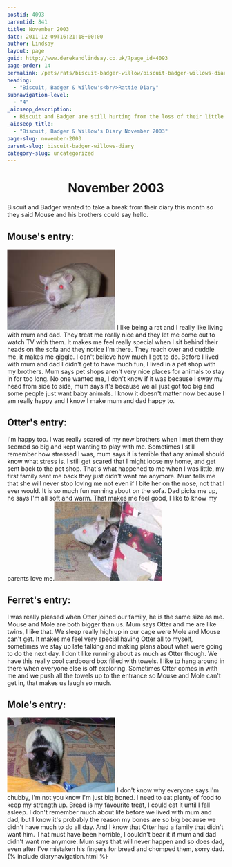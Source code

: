 ```yaml
---
postid: 4093
parentid: 841
title: November 2003
date: 2011-12-09T16:21:18+00:00
author: Lindsay
layout: page
guid: http://www.derekandlindsay.co.uk/?page_id=4093
page-order: 14
permalink: /pets/rats/biscuit-badger-willow/biscuit-badger-willows-diary/november-2003/
heading:
  - "Biscuit, Badger & Willow's<br/>Rattie Diary"
subnavigation-level:
  - "4"
_aioseop_description:
  - Biscuit and Badger are still hurting from the loss of their little brother, Willow, so Mole, Mouse, Ferret and Otter have taken over the rattie diary
_aioseop_title:
  - "Biscuit, Badger & Willow's Diary November 2003"
page-slug: november-2003
parent-slug: biscuit-badger-willows-diary
category-slug: uncategorized
---
```

<h1 style="text-align: center;">
  November 2003
</h1>

Biscuit and Badger wanted to take a break from their diary this month so they said Mouse and his brothers could say hello.

## Mouse's entry:

<img class="alignright size-full wp-image-1281" title="Our rat, Mouse" src="/wp-content/uploads/2009/02/7479_img.jpg" alt="" width="250" height="186" /> I like being a rat and I really like living with mum and dad. They treat me really nice and they let me come out to watch TV with them. It makes me feel really special when I sit behind their heads on the sofa and they notice I'm there. They reach over and cuddle me, it makes me giggle. I can't believe how much I get to do. Before I lived with mum and dad I didn't get to have much fun, I lived in a pet shop with my brothers. Mum says pet shops aren't very nice places for animals to stay in for too long. No one wanted me, I don't know if it was because I sway my head from side to side, mum says it's because we all just got too big and some people just want baby animals. I know it doesn't matter now because I am really happy and I know I make mum and dad happy to.<!--more-->

## Otter's entry:

I'm happy too. I was really scared of my new brothers when I met them they seemed so big and kept wanting to play with me. Sometimes I still remember how stressed I was, mum says it is terrible that any animal should know what stress is. I still get scared that I might loose my home, and get sent back to the pet shop. That's what happened to me when I was little, my first family sent me back they just didn't want me anymore. Mum tells me that she will never stop loving me not even if I bite her on the nose, not that I ever would. It is so much fun running about on the sofa. Dad picks me up, he says I'm all soft and warm. That makes me feel good, I like to know my parents love me.<img class="alignright size-full wp-image-1282" title="Ferret and Otter hiding in a box" src="/wp-content/uploads/2009/02/7819_img.jpg" alt="" width="250" height="183" />

## Ferret's entry:

I was really pleased when Otter joined our family, he is the same size as me. Mouse and Mole are both bigger than us. Mum says Otter and me are like twins, I like that. We sleep really high up in our cage were Mole and Mouse can't get. It makes me feel very special having Otter all to myself, sometimes we stay up late talking and making plans about what were going to do the next day. I don't like running about as much as Otter though. We have this really cool cardboard box filled with towels. I like to hang around in there when everyone else is off exploring. Sometimes Otter comes in with me and we push all the towels up to the entrance so Mouse and Mole can't get in, that makes us laugh so much.

## Mole's entry:

<img class="alignright size-full wp-image-1283" title="Chubby Mole" src="/wp-content/uploads/2009/02/8340_img.jpg" alt="" width="250" height="174" /> I don't know why everyone says I'm chubby, I'm not you know I'm just big boned. I need to eat plenty of food to keep my strength up. Bread is my favourite treat, I could eat it until I fall asleep. I don't remember much about life before we lived with mum and dad, but I know it's probably the reason my bones are so big because we didn't have much to do all day. And I know that Otter had a family that didn't want him. That must have been horrible, I couldn't bear it if mum and dad didn't want me anymore. Mum says that will never happen and so does dad, even after I've mistaken his fingers for bread and chomped them, sorry dad.  
{% include diarynavigation.html %}